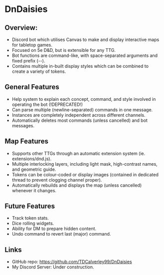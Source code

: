 # DnDaisies

## Overview:
  - Discord bot which utilises Canvas to make and display interactive maps for tabletop games.
  - Focused on 5e D&D, but is extensible for any TTG.
  - Bot functions are command-like, with space-separated arguments and fixed prefix (--).
  - Contains multiple in-built display styles which can be combined to create a variety of tokens.

## General Features
  - Help system to explain each concept, command, and style involved in operating the bot (!DEPRECATED!)
  - Can parse multiple (newline-separated) commands in one message.
  - Instances are completely independent across different channels.
  - Automatically deletes most commands (unless cancelled) and bot messages.

## Map Features
  - Supports other TTGs through an automatic extension system (ie. extensions/dnd.js). 
  - Multiple interlocking layers, including light mask, high-contrast names, and geometric guide.
  - Tokens can be colour-coded or display images (contained in dedicated thread to prevent clogging channel proper).
  - Automatically rebuilds and displays the map (unless cancelled) whenever it changes.

## Future Features
  - Track token stats.
  - Dice rolling widgets.
  - Ability for DM to prepare hidden content.
  - Undo command to revert last (major) command.

## Links
  - GitHub repo: https://github.com/TDCalverley99/DnDaisies
  - My Discord Server: Under construction.
